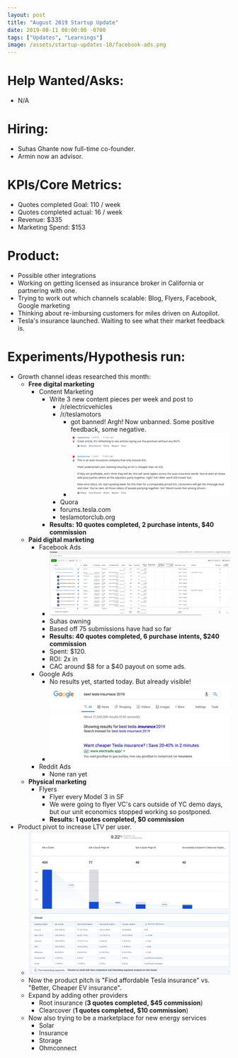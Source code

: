 ```yaml
---
layout: post
title: "August 2019 Startup Update"
date: 2019-08-11 08:00:00 -0700
tags: ["Updates", "Learnings"]
image: /assets/startup-updates-10/facebook-ads.png
---
```


# Help Wanted/Asks:

- N/A

# Hiring: 

- Suhas Ghante now full-time co-founder.
- Armin now an advisor.

# KPIs/Core Metrics:

- Quotes completed Goal: 110 / week
- Quotes completed actual: 16 / week
- Revenue: $335
- Marketing Spend: $153

# Product:

- Possible other integrations
- Working on getting licensed as insurance broker in California or partnering with one.
- Trying to work out which channels scalable: Blog, Flyers, Facebook, Google marketing
- Thinking about re-imbursing customers for miles driven on Autopilot.
- Tesla's insurance launched. Waiting to see what their market feedback is.

# Experiments/Hypothesis run:

- Growth channel ideas researched this month:
  - **Free digital marketing**
    - Content Marketing
      - Write 3 new content pieces per week and post to
        - /r/electricvehicles
        - /r/teslamotors
          - got banned! Argh! Now unbanned. Some positive feedback, some negative.
          - ![](/assets/startup-updates-10/reddit-feedback.png)
        - Quora
        - forums.tesla.com
        - teslamotorclub.org
      - **Results: 10 quotes completed, 2 purchase intents, $40 commission**
  - **Paid digital marketing**
    - Facebook Ads
      - ![](/assets/startup-updates-10/facebook-ads.png)
      - Suhas owning
      - Based off 75 submissions have had so far
      - **Results: 40 quotes completed, 6 purchase intents, $240 commission**
      - Spent: $120.
      - ROI: 2x in
      - CAC around $8 for a $40 payout on some ads.
    - Google Ads
      - No results yet, started today. But already visible!
      - ![](/assets/startup-updates-10/google-ads.jpg)
    - Reddit Ads
      - None ran yet
  - **Physical marketing**
    - Flyers
      - Flyer every Model 3 in SF
      - We were going to flyer VC's cars outside of YC demo days, but our unit economics stopped working so postponed.
      - **Results: 1 quotes completed, $0 commission**
- Product pivot to increase LTV per user.
  - ![](/assets/startup-updates-10/mixpanel-funnel.png)
  - Now the product pitch is "Find affordable Tesla insurance" vs. "Better, Cheaper EV insurance".
  - Expand by adding other providers
    - Root insurance (**3 quotes completed, $45 commission**)
    - Clearcover (**1 quotes completed, $10 commission**)
  - Now also trying to be a marketplace for new energy services
    - Solar
    - Insurance
    - Storage
    - Ohmconnect
